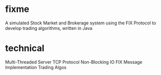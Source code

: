 # fixme
A simulated Stock Market and Brokerage system using the FIX Protocol to develop trading algorithms, written in Java

# technical
Multi-Threaded Server
TCP Protocol
Non-Blocking IO
FIX Message Implementation
Trading Algos
